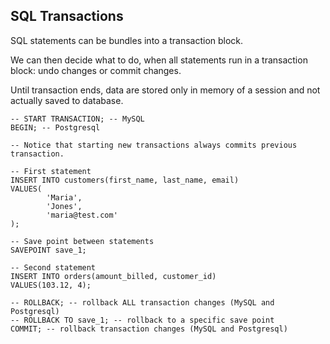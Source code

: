 ## SQL Transactions

SQL statements can be bundles into a transaction block.

We can then decide what to do, when all statements run in a transaction block: undo changes or commit changes.

Until transaction ends, data are stored only in memory of a session and not actually saved to database.

    -- START TRANSACTION; -- MySQL
    BEGIN; -- Postgresql

    -- Notice that starting new transactions always commits previous transaction.

    -- First statement
    INSERT INTO customers(first_name, last_name, email)
    VALUES(
            'Maria',
            'Jones',
            'maria@test.com'
    );

    -- Save point between statements
    SAVEPOINT save_1;

    -- Second statement
    INSERT INTO orders(amount_billed, customer_id)
    VALUES(103.12, 4);

    -- ROLLBACK; -- rollback ALL transaction changes (MySQL and Postgresql)
    -- ROLLBACK TO save_1; -- rollback to a specific save point
    COMMIT; -- rollback transaction changes (MySQL and Postgresql)